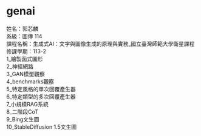 # genai
姓名：郭芯麟
<br>
系級：圖傳 114
<br>
課程名稱：生成式AI：文字與圖像生成的原理與實務_國立臺灣師範大學衛星課程
<br>
修課學期：113-2
<br>
1_繪製函式圖形
<br>
2_神經網路
<br>
3_GAN模型觀察
<br>
4_benchmarks觀察
<br>
5_特定風格的單次回覆產生器
<br>
6_特定類型的多次回覆產生器
<br>
7_小規模RAG系統
<br>
8_二階段CoT
<br>
9_Bing文生圖
<br>
10_StableDiffusion 1.5文生圖
<br>
